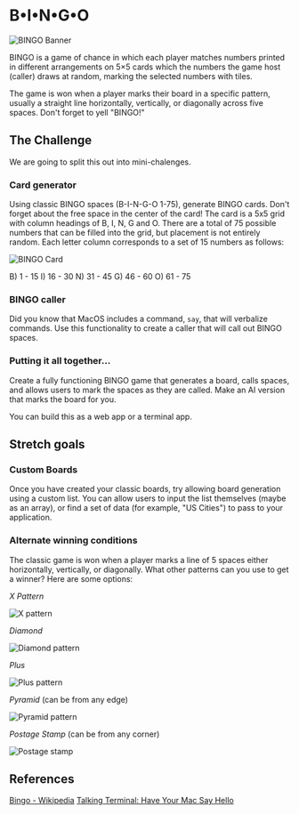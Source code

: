 # B•I•N•G•O

![BINGO Banner](https://store-images.s-microsoft.com/image/apps.34080.13510798887528624.ea88a7e6-557c-4ad5-99d7-c574f430c827.3c187ff1-754c-409a-9085-8e3aac2d97c5?mode=scale&q=90&h=1080&w=1920)

BINGO is a game of chance in which each player matches numbers printed in different arrangements on 5×5 cards which the numbers the game host (caller) draws at random, marking the selected numbers with tiles.

The game is won when a player marks their board in a specific pattern, usually a straight line horizontally, vertically, or diagonally across five spaces. Don't forget to yell "BINGO!"

## The Challenge

We are going to split this out into mini-chalenges.

### Card generator

Using classic BINGO spaces (B-I-N-G-O 1-75), generate BINGO cards. Don't forget about the free space in the center of the card! The card is a 5x5 grid with column headings of B, I, N, G and O. There are a total of 75 possible numbers that can be filled into the grid, but placement is not entirely random. Each letter column corresponds to a set of 15 numbers as follows: 

![BINGO Card](https://cdn.shopify.com/s/files/1/1279/9999/products/65-0081__64041.1410898720.1280.1280_e680ab48-cbfd-41d2-8cea-beb4cd32cf5b_2048x.jpeg?v=1547654965)

B) 1 - 15
I) 16 - 30
N) 31 - 45
G) 46 - 60
O) 61 - 75

### BINGO caller

Did you know that MacOS includes a command, `say`, that will verbalize commands. Use this functionality to create a caller that will call out BINGO spaces.

### Putting it all together...

Create a fully functioning BINGO game that generates a board, calls spaces, and allows users to mark the spaces as they are called. Make an AI version that marks the board for you. 

You can build this as a web app or a terminal app. 

## Stretch goals

### Custom Boards

Once you have created your classic boards, try allowing board generation using a custom list. You can allow users to input the list themselves (maybe as an array), or find a set of data (for example, "US Cities") to pass to your application.

### Alternate winning conditions

The classic game is won when a player marks a line of 5 spaces either horizontally, vertically, or diagonally. What other patterns can you use to get a winner? Here are some options:

_X Pattern_

![X pattern](https://cdn.shopify.com/s/files/1/0075/8222/0343/products/BGLetterX-2_480x480.gif?v=1562947723)

_Diamond_

![Diamond pattern](http://ltbandbingo.com/images/patterns/Hollow%20Diamond%20Pattern.png)

_Plus_

![Plus pattern](http://ltbandbingo.com/images/patterns/Plus%20Bingo%20Pattern.png)

_Pyramid_
(can be from any edge)

![Pyramid pattern](http://ltbandbingo.com/images/patterns/Pyramid%20Bingo%20Pattern.png)

_Postage Stamp_
(can be from any corner)

![Postage stamp](http://ltbandbingo.com/images/patterns/4%20Corner%20Stamps%20Bingo%20Pattern.png)


## References

[Bingo - Wikipedia](https://en.wikipedia.org/wiki/Bingo_(U.S.))
[Talking Terminal: Have Your Mac Say Hello](https://www.lifewire.com/mac-say-command-with-talking-terminal-2260772)
